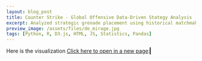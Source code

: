 ```yaml
---
layout: blog_post
title: Counter Strike - Global Offensive Data-Driven Stategy Analysis
excerpt: Analyzed strategic grenade placement using historical matchmaking data. Created a D3.js scrollable visualization to present findings.
preview_image: /assets/files/de_mirage.jpg
tags: [Python, R, D3.js, HTML, JS, Statistics, Pandas]
---
```



Here is the visualization [Click here to open in a new page](https://kyranstar.github.io/csgo.github.io/):
<object type="text/html" data="https://kyranstar.github.io/csgo.github.io/" 
    width="800px" height="800px" style="overflow:auto;border:1px ridge black">
</object>